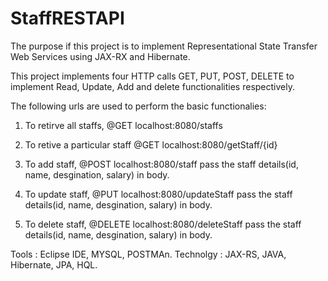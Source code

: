 # StaffRESTAPI
The purpose if this project is to implement Representational State Transfer Web Services using JAX-RX and Hibernate.

This project implements four HTTP calls GET, PUT, POST, DELETE to implement Read, Update, Add and delete functionalities respectively.

The following urls are used to perform the basic functionalies: 

1. To retirve all staffs,
   @GET
   localhost:8080/staffs
  
2. To retive a particular staff
   @GET
   localhost:8080/getStaff/{id}

3. To add  staff,
   @POST
   localhost:8080/staff
   pass the staff details(id, name, desgination, salary) in body.
   
4. To update staff,
   @PUT
   localhost:8080/updateStaff
   pass the staff details(id, name, desgination, salary) in body.
  
5. To delete staff, 
   @DELETE
   localhost:8080/deleteStaff
   pass the staff details(id, name, desgination, salary) in body.
    

Tools : Eclipse IDE, MYSQL, POSTMAn.
Technolgy : JAX-RS, JAVA, Hibernate, JPA, HQL.
